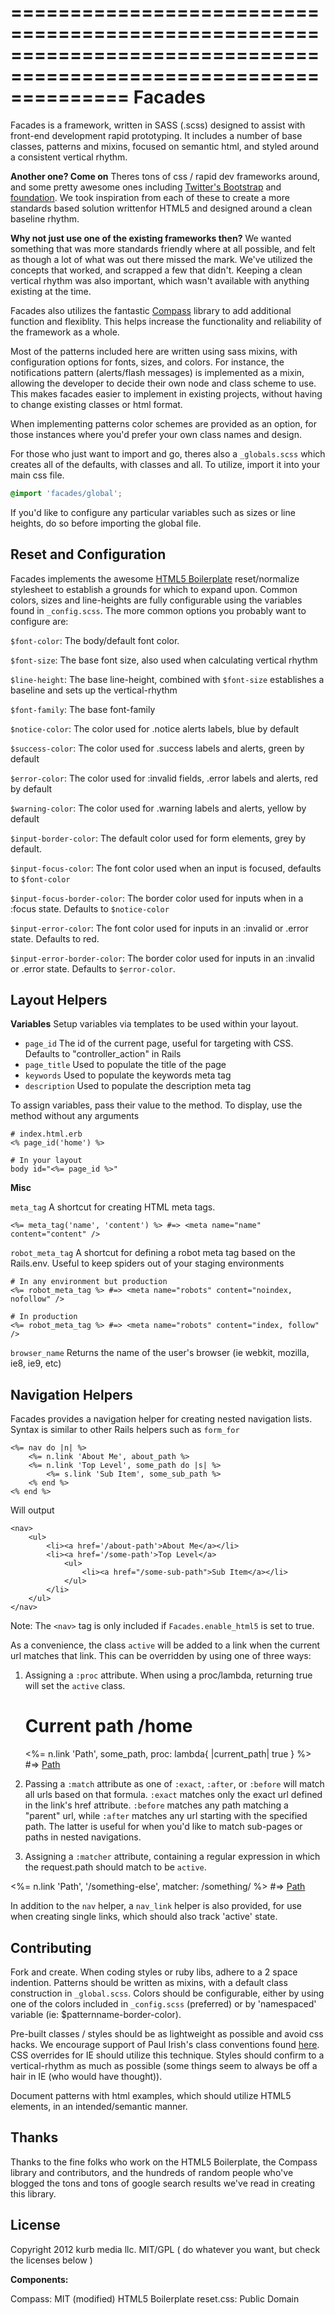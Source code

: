 ==================================================================================================================
Facades
==================================================================================================================

Facades is a framework, written in SASS (.scss) designed to assist with front-end development rapid prototyping. It includes a number of base classes, patterns and mixins, 
focused on semantic html, and styled around a consistent vertical rhythm. 

**Another one? Come on**
Theres tons of css / rapid dev frameworks around, and some pretty awesome ones including  [Twitter's Bootstrap](http://bootstrap.io) and [foundation](http://foundation.zurb.com). We took inspiration from 
each of these to create a more standards based solution writtenfor HTML5 and designed around a clean baseline rhythm.

**Why not just use one of the existing frameworks then?**
We wanted something that was more standards friendly where at all possible, and felt as though a lot of what was out there missed the mark. We've
utilized the concepts that worked, and scrapped a few that didn't. Keeping a clean vertical rhythm was also important, which 
wasn't available with anything existing at the time.

Facades also utilizes the fantastic [Compass](https://github.com/chriseppstein/compass) library to add additional function and flexiblity. 
This helps increase the functionality and reliability of the framework as a whole.

Most of the patterns included here are written using sass mixins, with configuration options for fonts, sizes, and colors.
For instance, the notifications pattern (alerts/flash messages) is implemented as a mixin, allowing the developer to decide their own node and class 
scheme to use. This makes facades easier to implement in existing projects, without having to change existing classes or html format.

When implementing patterns color schemes are provided as an option, for those instances where you'd prefer your own class names and design.

For those who just want to import and go, theres also a `_globals.scss` which creates all of the defaults, with classes and all. To utilize, import it into your main css file.

``` scss	
@import 'facades/global';
```

If you'd like to configure any particular variables such as sizes or line heights, do so before importing the global file.

Reset and Configuration
------------------------------

Facades implements the awesome [HTML5 Boilerplate](https://github.com/h5bp/html5-boilerplate) reset/normalize stylesheet to establish a 
grounds for which to expand upon. Common colors, sizes and line-heights are fully configurable using the variables found in `_config.scss`. 
The more common options you probably want to configure are:

`$font-color`: The body/default font color.

`$font-size`: The base font size, also used when calculating vertical rhythm

`$line-height`: The base line-height, combined with `$font-size` establishes a baseline and sets up the vertical-rhythm

`$font-family`: The base font-family

`$notice-color`: The color used for .notice alerts labels, blue by default

`$success-color`: The color used for .success labels and alerts, green by default

`$error-color`: The color used for :invalid fields, .error labels and alerts, red by default

`$warning-color`: The color used for .warning labels and alerts, yellow by default

`$input-border-color`: The default color used for form elements, grey by default.

`$input-focus-color`: The font color used when an input is focused, defaults to `$font-color`

`$input-focus-border-color`: The border color used for inputs when in a :focus state. Defaults to `$notice-color`

`$input-error-color`: The font color used for inputs in an :invalid or .error state. Defaults to red.

`$input-error-border-color`: The border color used for inputs in an :invalid or .error state. Defaults to `$error-color`.


Layout Helpers
------------------------------

**Variables**
Setup variables via templates to be used within your layout. 

* `page_id` The id of the current page, useful for targeting with CSS. Defaults to "controller_action" in Rails
* `page_title` Used to populate the title of the page
* `keywords` Used to populate the keywords meta tag
* `description` Used to populate the description meta tag

To assign variables, pass their value to the method. To display, use the method without any arguments
	
	# index.html.erb
	<% page_id('home') %>
	
	# In your layout
	body id="<%= page_id %>"
	
**Misc**

`meta_tag` A shortcut for creating HTML meta tags. 

	<%= meta_tag('name', 'content') %> #=> <meta name="name" content="content" />
	
`robot_meta_tag` A shortcut for defining a robot meta tag based on the Rails.env. Useful to keep spiders out of your staging environments

	# In any environment but production
	<%= robot_meta_tag %> #=> <meta name="robots" content="noindex, nofollow" />
	
	# In production
	<%= robot_meta_tag %> #=> <meta name="robots" content="index, follow" />
	
`browser_name` Returns the name of the user's browser (ie webkit, mozilla, ie8, ie9, etc)

Navigation Helpers
------------------------------

Facades provides a navigation helper for creating nested navigation lists. Syntax is similar to other Rails helpers such as `form_for`

	<%= nav do |n| %>
		<%= n.link 'About Me', about_path %>
		<%= n.link 'Top Level', some_path do |s| %>
			<%= s.link 'Sub Item', some_sub_path %>
		<% end %>
	<% end %>
	
Will output

	<nav>
		<ul>
			<li><a href='/about-path'>About Me</a></li>
			<li><a href='/some-path'>Top Level</a>
				<ul>
					<li><a href="/some-sub-path">Sub Item</a></li>
				</ul>
			</li>
		</ul>
	</nav>

Note: The `<nav>` tag is only included if `Facades.enable_html5` is set to true.

As a convenience, the class `active` will be added to a link when the current url matches that link. This can be overridden by using one of three ways:
1. Assigning a `:proc` attribute. When using a proc/lambda, returning true will set the `active` class.

	# Current path /home
	<%= n.link 'Path', some_path, proc: lambda{ |current_path| true } %> #=> <a href='/anything' class='active'>Path</a>
	
2. Passing a `:match` attribute as one of `:exact`, `:after`, or `:before` will match all urls based on that formula. `:exact` matches only the exact
   url defined in the link's href attribute. `:before` matches any path matching a "parent" url, while `:after` matches any url starting with the specified path. 
   The latter is useful for when you'd like to match sub-pages or paths in nested navigations.  
   
3. Assigning a `:matcher` attribute, containing a regular expression in which the request.path should match to be `active`.
	
  <%= n.link 'Path', '/something-else', matcher: /something/ %> #=> <a href='/something-else' class='active'>Path</a>
  
In addition to the `nav` helper, a `nav_link` helper is also provided, for use when creating single links, which should also track 'active' state.


Contributing
------------------------------

Fork and create. When coding styles or ruby libs, adhere to a 2 space indention. Patterns should be written as mixins, with a 
default class construction in `_global.scss`. Colors should be configurable, either by using one of the colors included in `_config.scss` 
(preferred) or by 'namespaced' variable (ie: $patternname-border-color). 

Pre-built classes / styles should be as lightweight as possible and avoid css hacks. We encourage support of Paul Irish's class conventions 
found [here](http://paulirish.com/2008/conditional-stylesheets-vs-css-hacks-answer-neither/). CSS overrides for IE should utilize this technique. 
Styles should confirm to a vertical-rhythm as much as possible (some things seem to always be off a hair in IE (who would have thought)).

Document patterns with html examples, which should utilize HTML5 elements, in an intended/semantic manner. 

Thanks
------------------------------

Thanks to the fine folks who work on the HTML5 Boilerplate, the Compass library and contributors, and the hundreds of 
random people who've blogged the tons and tons of google search results we've read in creating this library.

License
------------------------------

Copyright 2012 kurb media llc. 
MIT/GPL ( do whatever you want, but check the licenses below )

**Components:**

Compass: MIT (modified)
HTML5 Boilerplate reset.css: Public Domain